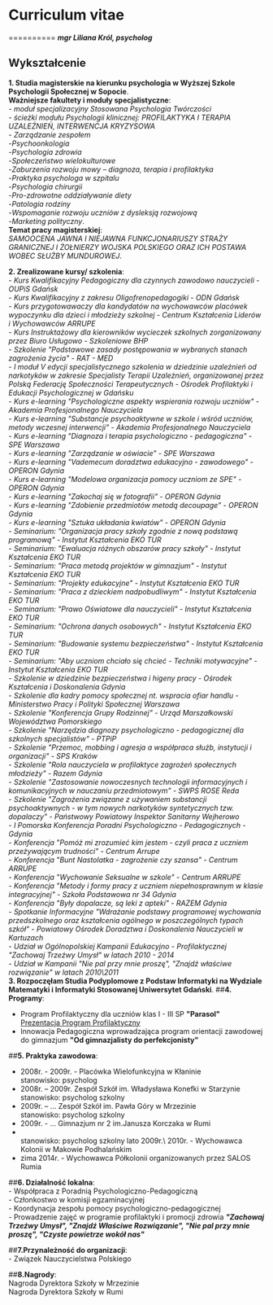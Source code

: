 # Curriculum vitae
==========
___mgr Liliana Król, psycholog___

## **Wykształcenie**

**1. Studia magisterskie na kierunku psychologia w Wyższej Szkole Psychologii Społecznej w Sopocie**.
<br> **Ważniejsze fakultety i moduły specjalistyczne**:
<br> - _moduł specjalizacyjny Stosowana Psychologia Twórczości_
<br> - _ścieżki modułu Psychologii klinicznej: PROFILAKTYKA I TERAPIA UZALEŻNIEŃ, INTERWENCJA KRYZYSOWA_
<br> - _Zarządzanie zespołem_
<br> -_Psychoonkologia_
<br> -_Psychologia zdrowia_
<br> -_Społeczeństwo wielokulturowe_
<br> -_Zaburzenia rozwoju mowy – diagnoza, terapia i  profilaktyka_
<br> -_Praktyka psychologa w szpitalu_
<br> -_Psychologia chirurgii_
<br> -_Pro-zdrowotne oddziaływanie diety_
<br> -_Patologia rodziny_
<br> -_Wspomaganie rozwoju uczniów z dysleksją rozwojową_
<br> -_Marketing polityczny_. 
<br> **Temat pracy magisterskiej**: 
<br> _SAMOOCENA JAWNA I NIEJAWNA FUNKCJONARIUSZY STRAŻY GRANICZNEJ I ŻOŁNIERZY WOJSKA POLSKIEGO ORAZ ICH POSTAWA WOBEC SŁUŻBY MUNDUROWEJ_.

**2. Zrealizowane kursy/ szkolenia**:
<br> - _Kurs Kwalifikacyjny Pedagogiczny dla czynnych zawodowo nauczycieli - OUPiS Gdańsk_
<br> - _Kurs Kwalifikacyjny z zakresu Oligofrenopedagogiki - ODN Gdańsk_
<br> - _Kurs przygotowawaczy dla kandydatów na wychowawców placówek wypoczynku dla dzieci i młodzieży szkolnej - Centrum Kształcenia Liderów i Wychowawców ARRUPE_
<br> - _Kurs Instruktażowy dla kierowników wycieczek szkolnych zorganizowany przez Biuro Usługowo - Szkoleniowe BHP_
<br> - _Szkolenie "Podstawowe zasady postępowania w wybranych stanach zagrożenia życia" - RAT - MED_
<br> - _I moduł V edycji specjalistycznego szkolenia w dziedzinie uzależnień od narkotyków w zakresie Specjalisty Terapii Uzależnień, organizowanej przez Polską Federację Społeczności Terapeutycznych - Ośrodek Profilaktyki i Edukacji Psychologicznej w Gdańsku_
<br> - _Kurs e-learning "Psychologiczne aspekty wspierania rozwoju uczniów" - Akademia Profesjonalnego Nauczyciela_
<br> - _Kurs e-learning "Substancje psychoaktywne w szkole i wśród uczniów, metody wczesnej interwencji" - Akademia Profesjonalnego Nauczyciela_
<br> - _Kurs e-learning "Diagnoza i terapia psychologiczno - pedagogiczna" - SPE Warszawa_
<br> - _Kurs e-learning "Zarządzanie w oświacie" - SPE Warszawa_
<br> - _Kurs e-learning "Vademecum doradztwa edukacyjno - zawodowego" - OPERON Gdynia_
<br> - _Kurs e-learning "Modelowa organizacja pomocy uczniom ze SPE" - OPERON Gdynia_
<br> - _Kurs e-learning "Zakochaj się w fotografii" - OPERON Gdynia_
<br> - _Kurs e-learning "Zdobienie przedmiotów metodą decoupage" - OPERON Gdynia_
<br> - _Kurs e-learning "Sztuka układania kwiatów" - OPERON Gdynia_
<br> - _Seminarium: "Organizacja pracy szkoły zgodnie z nową podstawą programową" - Instytut Kształcenia EKO TUR_
<br> - _Seminarium: "Ewaluacja różnych obszarów pracy szkoły" - Instytut Kształcenia EKO TUR_
<br> - _Seminarium: "Praca metodą projektów w gimnazjum" - Instytut Kształcenia EKO TUR_
<br> - _Seminarium: "Projekty edukacyjne" - Instytut Kształcenia EKO TUR_
<br> - _Seminarium: "Praca z dzieckiem nadpobudliwym" - Instytut Kształcenia EKO TUR_
<br> - _Seminarium: "Prawo Oświatowe dla nauczycieli" - Instytut Kształcenia EKO TUR_
<br> - _Seminarium: "Ochrona danych osobowych" - Instytut Kształcenia EKO TUR_
<br> - _Seminarium: "Budowanie systemu bezpieczeństwa" - Instytut Kształcenia EKO TUR_
<br> - _Seminarium: "Aby uczniom chciało się chcieć - Techniki motywacyjne" - Instytut Kształcenia EKO TUR_
<br> - _Szkolenie w dziedzinie bezpieczeństwa i higeny pracy - Ośrodek Kształcenia i Doskonalenia Gdynia_
<br> - _Szkolenie dla kadry pomocy społecznej nt. wspracia ofiar handlu - Ministerstwo Pracy i Polityki Społecznej Warszawa_
<br> - _Szkolenie "Konferencja Grupy Rodzinnej" - Urząd Marszałkowski Województwa Pomorskiego_
<br> - _Szkolenie "Narzędzia diagnozy psychologiczno - pedagogicznej dla szkolnych specjalistów" - PTPiP_
<br> - _Szkolenie "Przemoc, mobbing i agresja a współpraca służb, instytucji i organizacji" - SPS Kraków_
<br> - _Szkolenie "Rola nauczyciela w profilaktyce zagrożeń społecznych młodzieży" - Razem Gdynia_
<br> - _Szkolenie "Zastosowanie nowoczesnych technologii informacyjnych i komunikacyjnych w nauczaniu przedmiotowym" - SWPS ROSE Reda_
<br> - _Szkolenie "Zagrożenia związane z używaniem substancji psychoaktywnych - w tym nowych narkotyków syntetycznych tzw. dopalaczy" - Państwowy Powiatowy Inspektor Sanitarny Wejherowo_
<br> - _I Pomorska Konferencja Poradni Psychologiczno - Pedagogicznych - Gdynia_
<br> - _Konferencja "Pomóż mi zrozumieć kim jestem - czyli praca z uczniem przeżywającym trudności" - Centrum Arrupe_
<br> - _Konferencja "Bunt Nastolatka - zagrożenie czy szansa" - Centrum ARRUPE_
<br> - _Konferencja "Wychowanie Seksualne w szkole" - Centrum ARRUPE_
<br> - _Konferencja "Metody i formy pracy z uczniem niepełnosprawnym w klasie integracyjnej" - Szkoła Podstawowa nr 34 Gdynia_
<br> - _Konferencja "Były dopalacze, są leki z apteki" - RAZEM Gdynia_
<br> - _Spotkanie Informacyjne "Wdrażanie podstawy programowej wychowania przedszkolnego oraz kształcenia ogólnego w poszczególnych typach szkół" - Powiatowy Ośrodek Doradztwa i Doskonalenia Nauczycieli w Kartuzach_
<br> - _Udział w Ogólnopolskiej Kampanii Edukacyjno - Profilaktycznej "Zachowaj Trzeźwy Umysł" w latach 2010 - 2014_
<br> - _Udział w Kampanii "Nie pal przy mnie proszę", "Znajdź właściwe rozwiązanie" w latach 2010\2011_
<br>**3. Rozpoczęłam Studia Podyplomowe z Podstaw Informatyki na Wydziale Matematyki i Informatyki Stosowanej Uniwersytet Gdański**.
##**4. Programy**:
- Program Profilaktyczny dla uczniów klas I - III SP **"Parasol"** 
<br>[Prezentacja Program Profilaktyczny](http://slides.com/lkrol2/parasol)
- Innowacja Pedagogiczna wprowadzająca program orientacji zawodowej do gimnazjum **"Od gimnazjalisty do perfekcjonisty"** 

##**5. Praktyka zawodowa**:
- 2008r. - 2009r. - Placówka Wielofunkcyjna w Kłaninie
<br>stanowisko: psycholog
- 2008r. – 2009r.	Zespół Szkół im. Władysława Konefki w Starzynie 
<br>stanowisko: psycholog szkolny
- 2009r. – ...	Zespół Szkół im. Pawła Góry w Mrzezinie
<br>stanowisko: psycholog szkolny
- 2009r. - ... Gimnazjum nr 2 im.Janusza Korczaka w Rumi
- <br>stanowisko: psycholog szkolny
lato 2009r.\ 2010r. - Wychowawca Kolonii w Makowie Podhalańskim
- zima 2014r. - Wychowawca Półkolonii organizowanych przez SALOS Rumia

##**6. Działalność lokalna**:
<br> - Współpraca z Poradnią Psychologiczno-Pedagogiczną 
<br> - Członkostwo w komisji egzaminacyjnej 
<br> - Koordynacja zespołu pomocy psychologiczno-pedagogicznej 
<br> - Prowadzenie zajęć w programie profilaktyki i promocji zdrowia ___"Zachowaj Trzeźwy Umysł", "Znajdź Właściwe Rozwiązanie", "Nie pal przy mnie proszę", "Czyste powietrze wokół nas"___

##**7.Przynależność do organizacji**:
<br> - Związek Nauczycielstwa Polskiego

##**8.Nagrody**:
<br> Nagroda Dyrektora Szkoły w Mrzezinie
<br> Nagroda Dyrektora Szkoły w Rumi

 
